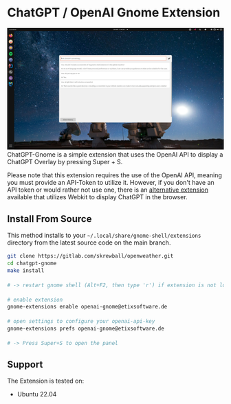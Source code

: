 # ChatGPT / OpenAI Gnome Extension

![screenshot.png](docs/screenshot.png)
ChatGPT-Gnome is a simple extension that uses the OpenAI API to display a ChatGPT Overlay by pressing Super + S.

Please note that this extension requires the use of the OpenAI API, meaning you must provide an API-Token to utilize it.
However, if you don't have an API token or would rather not use one, there is an [alternative extension](https://github.com/HorrorPills/ChatGPT-Gnome-Desktop-Extension) available that utilizes Webkit to display ChatGPT in the browser.

## Install From Source
This method installs to your `~/.local/share/gnome-shell/extensions` directory from the latest source code on the main branch.

```bash
git clone https://gitlab.com/skrewball/openweather.git
cd chatgpt-gnome
make install

# -> restart gnome shell (Alt+F2, then type 'r') if extension is not loaded

# enable extension
gnome-extensions enable openai-gnome@etixsoftware.de

# open settings to configure your openai-api-key
gnome-extensions prefs openai-gnome@etixsoftware.de

# -> Press Super+S to open the panel
```

## Support
The Extension is tested on:
- Ubuntu 22.04